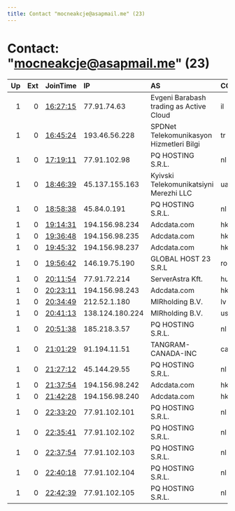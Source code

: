 ```yaml
---
title: Contact "mocneakcje@asapmail.me" (23)
---
```


# Contact: "mocneakcje@asapmail.me" (23)

|   Up |   Ext | JoinTime                                                                                              | IP              | AS                                       | CC   |   ORp |   Dirp | OS    | Version   | Nickname      |   eFamMembers |
|-----:|------:|:------------------------------------------------------------------------------------------------------|:----------------|:-----------------------------------------|:-----|------:|-------:|:------|:----------|:--------------|--------------:|
|    1 |     0 | [16:27:15](https://nusenu.github.io/OrNetStats/w/relay/0AA839A27FF1097C31C6426519A07251B1D47C1A.html) | 77.91.74.63     | Evgeni Barabash trading as Active Cloud  | il   |   443 |      0 | Linux | 0.4.7.7   | LolifoxPoland |             1 |
|    1 |     0 | [16:45:24](https://nusenu.github.io/OrNetStats/w/relay/F5290938E8D89B89EDE53C4CD97D92E4A9F08C73.html) | 193.46.56.228   | SPDNet Telekomunikasyon Hizmetleri Bilgi | tr   |   443 |      0 | Linux | 0.4.7.7   | LolifoxPoland |             1 |
|    1 |     0 | [17:19:11](https://nusenu.github.io/OrNetStats/w/relay/C7596F337B55639E1308A49F2CEF147C13AE2516.html) | 77.91.102.98    | PQ HOSTING S.R.L.                        | nl   |   443 |      0 | Linux | 0.4.7.7   | LolifoxPoland |             1 |
|    1 |     0 | [18:46:39](https://nusenu.github.io/OrNetStats/w/relay/B8100DE17AF8C1C19D0787CBD7CEC30624315348.html) | 45.137.155.163  | Kyivski Telekomunikatsiyni Merezhi LLC   | ua   |   443 |      0 | Linux | 0.4.7.7   | LolifoxPoland |             1 |
|    1 |     0 | [18:58:38](https://nusenu.github.io/OrNetStats/w/relay/20332EEA1FF51AC861A42EF0A1673507FAE1B424.html) | 45.84.0.191     | PQ HOSTING S.R.L.                        | nl   |   443 |      0 | Linux | 0.4.7.7   | LolifoxPoland |             1 |
|    1 |     0 | [19:14:31](https://nusenu.github.io/OrNetStats/w/relay/A23BEE660B9525484EC7DD2A1BDFB33C837D0534.html) | 194.156.98.234  | Adcdata.com                              | hk   |   443 |      0 | Linux | 0.4.7.7   | LolifoxPoland |             1 |
|    1 |     0 | [19:36:48](https://nusenu.github.io/OrNetStats/w/relay/B500AB8271C758D19023C7509144384FD3ADB5E4.html) | 194.156.98.235  | Adcdata.com                              | hk   |   443 |      0 | Linux | 0.4.7.7   | LolifoxPoland |             1 |
|    1 |     0 | [19:45:32](https://nusenu.github.io/OrNetStats/w/relay/CC12CDB613FA8C43E2EDE2CEAE985D50C438D5A3.html) | 194.156.98.237  | Adcdata.com                              | hk   |   443 |      0 | Linux | 0.4.7.7   | LolifoxPoland |             1 |
|    1 |     0 | [19:56:42](https://nusenu.github.io/OrNetStats/w/relay/F596EC1CC3D6556C2772C033911FB179D90F5E35.html) | 146.19.75.190   | GLOBAL HOST 23 S.R.L                     | ro   |   443 |      0 | Linux | 0.4.7.7   | LolifoxPoland |             1 |
|    1 |     0 | [20:11:54](https://nusenu.github.io/OrNetStats/w/relay/AB5D789475AA4531A05988D8ED96D92093659B99.html) | 77.91.72.214    | ServerAstra Kft.                         | hu   |   443 |      0 | Linux | 0.4.7.7   | LolifoxPoland |             1 |
|    1 |     0 | [20:23:11](https://nusenu.github.io/OrNetStats/w/relay/4E51EFDC07B6672ACAC99831CADF95A57DD894DC.html) | 194.156.98.243  | Adcdata.com                              | hk   |   443 |      0 | Linux | 0.4.7.7   | LolifoxPoland |             1 |
|    1 |     0 | [20:34:49](https://nusenu.github.io/OrNetStats/w/relay/8996DE1DA9073620A7354E12405FD50AAD66A773.html) | 212.52.1.180    | MIRholding B.V.                          | lv   |   443 |      0 | Linux | 0.4.7.7   | LolifoxPoland |             1 |
|    1 |     0 | [20:41:13](https://nusenu.github.io/OrNetStats/w/relay/41924261C69722F1D9F9D2D97C3301BC3ABE9B2A.html) | 138.124.180.224 | MIRholding B.V.                          | us   |   443 |      0 | Linux | 0.4.7.7   | LolifoxPoland |             1 |
|    1 |     0 | [20:51:38](https://nusenu.github.io/OrNetStats/w/relay/CADF36A5630C6128D8E0EF3D7AF510FC28560B1F.html) | 185.218.3.57    | PQ HOSTING S.R.L.                        | nl   |   443 |      0 | Linux | 0.4.7.7   | LolifoxPoland |             1 |
|    1 |     0 | [21:01:29](https://nusenu.github.io/OrNetStats/w/relay/2E97735CF853E3390F7E25FFD2A36757B9EBA0CC.html) | 91.194.11.51    | TANGRAM-CANADA-INC                       | ca   |   443 |      0 | Linux | 0.4.7.7   | LolifoxPoland |             1 |
|    1 |     0 | [21:27:12](https://nusenu.github.io/OrNetStats/w/relay/042CAB7F51CAA2E6F3206C3264C768D0E0A41D5C.html) | 45.144.29.55    | PQ HOSTING S.R.L.                        | nl   |   443 |      0 | Linux | 0.4.7.7   | LolifoxPoland |             1 |
|    1 |     0 | [21:37:54](https://nusenu.github.io/OrNetStats/w/relay/474C4608964A7BAA9F73596012E3ADE4B3D9D31F.html) | 194.156.98.242  | Adcdata.com                              | hk   |   443 |      0 | Linux | 0.4.7.7   | LolifoxPoland |             1 |
|    1 |     0 | [21:42:28](https://nusenu.github.io/OrNetStats/w/relay/60F5FB2FBB5ACF3C59317B55ECA345F4E100F5CE.html) | 194.156.98.240  | Adcdata.com                              | hk   |   443 |      0 | Linux | 0.4.7.7   | LolifoxPoland |             1 |
|    1 |     0 | [22:33:20](https://nusenu.github.io/OrNetStats/w/relay/4E61D78454CF116641D1CD02D9B6F35543E5D43F.html) | 77.91.102.101   | PQ HOSTING S.R.L.                        | nl   |   443 |      0 | Linux | 0.4.7.7   | LolifoxPoland |             1 |
|    1 |     0 | [22:35:41](https://nusenu.github.io/OrNetStats/w/relay/DAB2FC8864418029C9757F7B7043AC2CC60BA2AD.html) | 77.91.102.102   | PQ HOSTING S.R.L.                        | nl   |   443 |      0 | Linux | 0.4.7.7   | LolifoxPoland |             1 |
|    1 |     0 | [22:37:54](https://nusenu.github.io/OrNetStats/w/relay/43769ED2C210AD8AB840E99CBFB039C6AEC2A215.html) | 77.91.102.103   | PQ HOSTING S.R.L.                        | nl   |   443 |      0 | Linux | 0.4.7.7   | LolifoxPoland |             1 |
|    1 |     0 | [22:40:18](https://nusenu.github.io/OrNetStats/w/relay/68B95BC58551AA3A7E711122716729975269769E.html) | 77.91.102.104   | PQ HOSTING S.R.L.                        | nl   |   443 |      0 | Linux | 0.4.7.7   | LolifoxPoland |             1 |
|    1 |     0 | [22:42:39](https://nusenu.github.io/OrNetStats/w/relay/CBFA3C4BF2204D85A19F73FAA9350E2CFF077957.html) | 77.91.102.105   | PQ HOSTING S.R.L.                        | nl   |   443 |      0 | Linux | 0.4.7.7   | LolifoxPoland |             1 |
